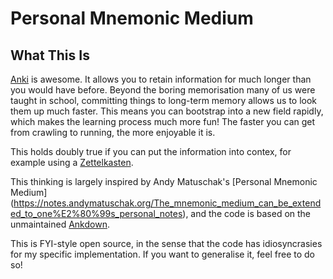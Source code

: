 # Personal Mnemonic Medium
## What This Is

[Anki](https://apps.ankiweb.net) is awesome. It allows you to retain information for much longer than you would have before. 
Beyond the boring memorisation many of us were taught in school, committing things to long-term memory allows us to look them up much faster. 
This means you can bootstrap into a new field rapidly, which makes the learning process much more fun! The faster you can get from crawling to running, the more enjoyable it is. 

This holds doubly true if you can put the information into contex, for example using a [Zettelkasten](https://medium.com/@martinbernstorf/why-you-need-an-idea-management-system-defb5de44746).

This thinking is largely inspired by Andy Matuschak's [Personal Mnemonic Medium] (https://notes.andymatuschak.org/The_mnemonic_medium_can_be_extended_to_one%E2%80%99s_personal_notes), and the code is based on the unmaintained [Ankdown](https://github.com/benwr/ankdown).

This is FYI-style open source, in the sense that the code has idiosyncrasies for my specific implementation. If you want to generalise it, feel free to do so!
